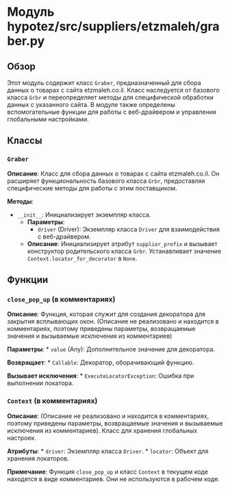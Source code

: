 # Модуль hypotez/src/suppliers/etzmaleh/graber.py

## Обзор

Этот модуль содержит класс `Graber`, предназначенный для сбора данных о товарах с сайта etzmaleh.co.il.  Класс наследуется от базового класса `Grbr` и переопределяет методы для специфической обработки данных с указанного сайта.  В модуле также определены вспомогательные функции для работы с веб-драйвером и управления глобальными настройками.

## Классы

### `Graber`

**Описание**: Класс для сбора данных о товарах с сайта etzmaleh.co.il.  Он расширяет функциональность базового класса `Grbr`, предоставляя специфические методы для работы с этим поставщиком.

**Методы**:

* `__init__`: Инициализирует экземпляр класса.
    * **Параметры**:
        * `driver` (Driver): Экземпляр класса `Driver` для взаимодействия с веб-драйвером.
    * **Описание**: Инициализирует атрибут `supplier_prefix` и вызывает конструктор родительского класса `Grbr`. Устанавливает значение `Context.locator_for_decorator` в `None`.

## Функции

### `close_pop_up` (в комментариях)

**Описание**: Функция, которая служит для создания декоратора для закрытия всплывающих окон.  (Описание не реализовано и находится в комментариях, поэтому приведены параметры, возвращаемые значения и вызываемые исключения из комментариев)


**Параметры**:
    * `value` (Any): Дополнительное значение для декоратора.

**Возвращает**:
    * `Callable`: Декоратор, оборачивающий функцию.


**Вызывает исключения**:
    * `ExecuteLocatorException`: Ошибка при выполнении локатора.


###  `Context` (в комментариях)


**Описание**:  (Описание не реализовано и находится в комментариях, поэтому приведены параметры, возвращаемые значения и вызываемые исключения из комментариев). Класс для хранения глобальных настроек.


**Атрибуты**:
    * `driver`: Экземпляр класса `Driver`.
    * `locator`: Объект для хранения локаторов.



**Примечание**:  Функция `close_pop_up` и класс `Context` в текущем коде находятся в виде комментариев.  Они не используются в рабочем коде.